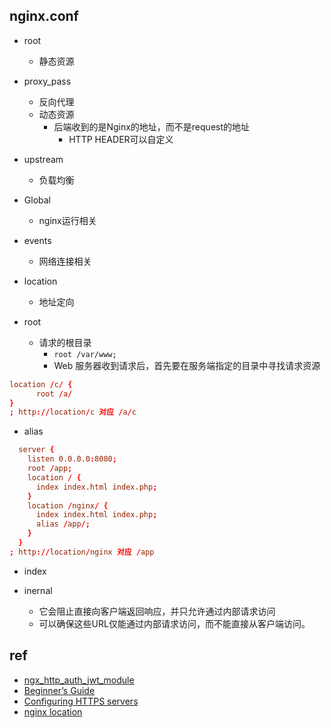 ## nginx.conf

+ root
    + 静态资源

+ proxy_pass
    + 反向代理
    + 动态资源
        + 后端收到的是Nginx的地址，而不是request的地址
            + HTTP HEADER可以自定义

+ upstream
    + 负载均衡

+ Global
    + nginx运行相关

+ events
    + 网络连接相关

+ location
    + 地址定向

+ root
    + 请求的根目录
        + `root /var/www;`
        + Web 服务器收到请求后，首先要在服务端指定的目录中寻找请求资源
```conf
location /c/ {
      root /a/
}
; http://location/c 对应 /a/c 
```

+ alias
```conf
  server {
    listen 0.0.0.0:8080;
    root /app;
    location / {
      index index.html index.php;
    }
    location /nginx/ {
      index index.html index.php;
      alias /app/;
    }
  }
; http://location/nginx 对应 /app
```

+ index

+ inernal
  + 它会阻止直接向客户端返回响应，并只允许通过内部请求访问
  + 可以确保这些URL仅能通过内部请求访问，而不能直接从客户端访问。

## ref
+ [ngx_http_auth_jwt_module](http://nginx.org/en/docs/http/ngx_http_auth_jwt_module.html)
+ [Beginner’s Guide](http://nginx.org/en/docs/beginners_guide.html)
+ [Configuring HTTPS servers](http://nginx.org/en/docs/http/configuring_https_servers.html)
+ [nginx location](https://juejin.im/post/5d81906c518825300a3ec7ca)